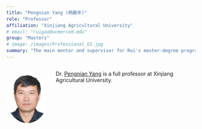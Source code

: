 ```yaml
---
title: "Pengnian Yang (杨鹏年)"
role: "Professor"
affiliation: "Xinjiang Agricultural University"
# email: "ruigao@ucmerced.edu"
group: "Masters"
# image: /images/Professional_GS.jpg
summary: "The main mentor and supervisor for Rui's master-degree program."
---
```


<div style="display: flex; align-items: flex-start; gap: 20px; margin-bottom: 20px;">

  <img src="/images/pengnian-yang.jpg" alt="Pengnian Yang"
       style="width: 140px; height: 140px; object-fit: cover; border-radius: 50%; flex-shrink: 0;">

  <div>
    <p>Dr. <a href="https://www.researchgate.net/profile/Pengnian-Yang" target="_blank">Pengnian Yang</a> is a full professor at Xinjiang Agricultural University.</p>
  </div>

</div>